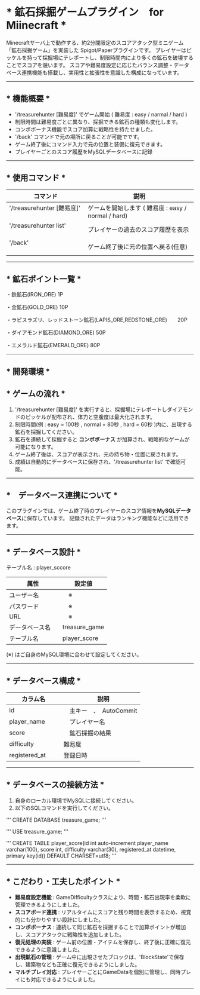 # * 鉱石採掘ゲームプラグイン　for Miinecraft *

Minecraftサーバ上で動作する、約2分間限定のスコアアタック型ミニゲーム「鉱石採掘ゲーム」を実装した Spigot/Paperプラグインです。
プレイヤーはピッケルを持って採掘場にテレポートし、制限時間内により多くの鉱石を破壊することでスコアを競います。
スコアや難易度設定に応じたバランス調整・データベース連携機能も搭載し、実用性と拡張性を意識した構成になっています。

-----

## * 機能概要 *
- '/treasurehunter [難易度]' でゲーム開始 ( 難易度 : easy / narmal / hard )
- 制限時間は難易度ごとに異なり、採掘できる鉱石の種類も変化します。
- コンボボーナス機能でスコア加算に戦略性を持たせました。
- '/back' コマンドで元の場所に戻ることが可能でです。
- ゲーム終了後にコマンド入力で元の位置と装備に復元できます。
- プレイヤーごとのスコア履歴をMySQLデータベースに記録

----

## * 使用コマンド *
コマンド                            | 説明                                      
-----------------------------------|--------------------------------------------------------------
| '/treasurehunter [難易度]'    　　| ゲームを開始します ( 難易度 : easy / normal / hard)
| '/treasurehunter list'  　　　　 | プレイヤーの過去のスコア履歴を表示
| '/back' 　　　      　　　　　　　 | ゲーム終了後に元の位置へ戻る(任意)

-----

## * 鉱石ポイント一覧 *
・鉄鉱石(IRON_ORE)    1P

・金鉱石(GOLD_ORE)    10P

・ラピスラズリ、レッドストーン鉱石(LAPIS_ORE,REDSTONE_ORE)　　20P

・ダイアモンド鉱石(DIAMOND_ORE)      50P

・エメラルド鉱石(EMERALD_ORE)        80P


-----
## * 開発環境 *




## * ゲームの流れ *
1. '/treasurehunter [難易度]' を実行すると、採掘場にテレポートしダイアモンドのピッケルが配布され、体力と空腹度は最大化されます。
2. 制限時間(例 : easy = 100秒 , normal = 80秒 , hard = 60秒 )内に、出現する鉱石を採掘してください。
3. 鉱石を連続して採掘すると **コンボボーナス** が加算され、戦略的なゲームが可能になります。
4. ゲーム終了後は、スコアが表示され、元の持ち物・位置に戻されます。
5. 成績は自動的にデータベースに保存され、'/treasurehunter list' で確認可能。

----

## *　データベース連携について *
このプラグインでは、ゲーム終了時のプレイヤーのスコア情報を**MySQLデータベース**に保存しています。
記録されたデータはランキング機能などに活用できます。

----

## * データベース設計 *

  テーブル名 : player_sccore
  
属性                            | 設定値                                      
-----------------------------------|--------------------------------------------------------------
| ユーザー名   　　| 　※
| パスワード　　 | 　※
| URL　 | 　※　　　
| データベース名　| treasure_game 
| テーブル名　　| player_score


(※) はご自身のMySQL環境に合わせて設定してください。

-----

## * データベース構成 *

  
カラム名                           | 　説明                                     
-----------------------------------|--------------------------------------------------------------
| id   　　| 　主キー　、　AutoCommit
| player_name　　 | 　プレイヤー名
| score　 | 　鉱石採掘の結果　　
| difficulty　| 難易度 
| registered_at　　| 登録日時

----

## * データベースの接続方法 *
1. 自身のローカル環境でMySQLに接続してください。
2. 以下のSQLコマンドを実行してください。

'''
CREATE DATABASE treasure_game;
'''

'''
USE treasure_game;
'''

'''
CREATE TABLE player_score(id int auto-increment player_name varchar(100), score int, difficulty varchar(30), registered_at datetime, primary key(id)) DEFAULT CHARSET=utf8;
'''


-----

## * こだわり・工夫したポイント *
- **難易度設定機能** : GameDifficultyクラスにより、時間・鉱石出現率を柔軟に管理できるようにしました。
- **スコアボード連携** : リアルタイムにスコアと残り時間を表示するため、視覚的にも分かりやすい設計にしました。
- **コンボボーナス** : 連続して同じ鉱石を採掘することで加算ポイントが増加し、スコアアタックに戦略性を追加しました。
- **復元処理の実装** : ゲーム前の位置・アイテムを保存し、終了後に正確に復元できるように意識しました。
- **出現鉱石の管理** : ゲーム中に出現させたブロックは、'BlockState'で保存し、建築物なども正確に復元できるようにしました。
- **マルチプレイ対応** : プレイヤーごとにGameDataを個別に管理し、同時プレイにも対応できるようにしました。

----






  
  
